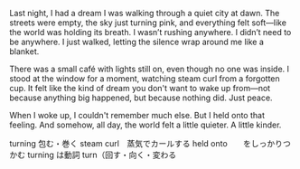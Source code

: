 Last night, I had a dream I was walking through a quiet city at dawn. The streets were empty, the sky just turning pink, and everything felt soft—like the world was holding its breath. I wasn’t rushing anywhere. I didn’t need to be anywhere. I just walked, letting the silence wrap around me like a blanket.

There was a small café with lights still on, even though no one was inside. I stood at the window for a moment, watching steam curl from a forgotten cup. It felt like the kind of dream you don't want to wake up from—not because anything big happened, but because nothing did. Just peace.

When I woke up, I couldn't remember much else. But I held onto that feeling. And somehow, all day, the world felt a little quieter. A little kinder.

turning 包む・巻く
steam curl　蒸気でカールする
held onto　　をしっかりつかむ
turning は動詞 turn（回す・向く・変わる